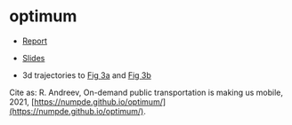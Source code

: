 # optimum

- [Report](tex/main.pdf)

- [Slides](slides/slides.pdf)

- 3d trajectories to 
  [Fig 3a](https://numpde.github.io/optimum/code/work/20210616-OPT1/c_grid_study0/UTC-20210619-074952/c_grid_visualize/8/visualize3d.html)
  and
  [Fig 3b](https://numpde.github.io/optimum/code/work/20210616-OPT1/c_grid_study0/UTC-20210619-074952/c_grid_visualize/9/visualize3d.html)



Cite as:
R. Andreev, 
On-demand public transportation is making us mobile,
2021,
[https://numpde.github.io/optimum/](https://numpde.github.io/optimum/).
